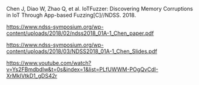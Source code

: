 Chen J, Diao W, Zhao Q, et al. IoTFuzzer: Discovering Memory Corruptions in IoT Through App-based Fuzzing[C]//NDSS. 2018.

https://www.ndss-symposium.org/wp-content/uploads/2018/02/ndss2018_01A-1_Chen_paper.pdf

https://www.ndss-symposium.org/wp-content/uploads/2018/03/NDSS2018_01A-1_Chen_Slides.pdf

https://www.youtube.com/watch?v=Ys2FBmdbdIw&t=0s&index=1&list=PLfUWWM-POgQvCdI-XrMkIVtkD1_gDS42r
